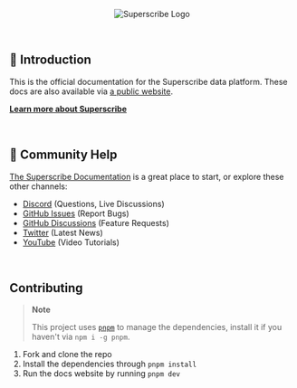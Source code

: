 <p align="center"><img alt="Superscribe Logo" src="https://user-images.githubusercontent.com/522079/158864859-0fbeae62-9d7a-4619-b35e-f8fa5f68e0c8.png"></p>

<br />

## 🐰 Introduction

This is the official documentation for the Superscribe data platform. These docs are also available via
[a public website](https://docs.superscribe.io).

**[Learn more about Superscribe](https://superscribe.io)**

<br />

## 🤔 Community Help

[The Superscribe Documentation](https://docs.superscribe.io) is a great place to start, or explore these other channels:

- [Discord](https://superscribe.chat) (Questions, Live Discussions)
- [GitHub Issues](https://github.com/superscribe/superscribe/issues) (Report Bugs)
- [GitHub Discussions](https://github.com/superscribe/superscribe/discussions) (Feature Requests)
- [Twitter](https://twitter.com/superscribe) (Latest News)
- [YouTube](https://www.youtube.com/c/SuperscribeVideos/featured) (Video Tutorials)

<br />

## Contributing

> **Note**
>
> This project uses [`pnpm`](https://pnpm.io) to manage the dependencies, install it if you haven't via `npm i -g pnpm`.

1. Fork and clone the repo
2. Install the dependencies through `pnpm install`
3. Run the docs website by running `pnpm dev`
